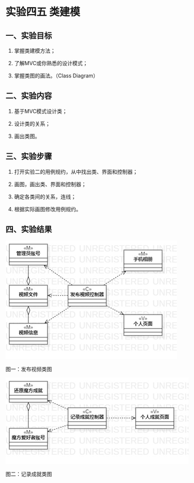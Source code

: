 # 实验四五 类建模

## 一、实验目标

1. 掌握类建模方法；

2. 了解MVC或你熟悉的设计模式；

3. 掌握类图的画法。（Class Diagram）

## 二、实验内容

1. 基于MVC模式设计类；

2. 设计类的关系；

3. 画出类图。

## 三、实验步骤

1. 打开实验二的用例规约，从中找出类、界面和控制器；

2. 画图，画出类、界面和控制器；

3. 确定各类间的关系，连线；

4. 根据实际画图修改用例规约。

## 四、实验结果

![发布视频类图](./ClassDiagram1.jpg)

图一：发布视频类图

![记录成就类图](./ClassDiagram2.jpg)

图二：记录成就类图
